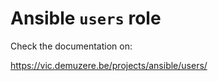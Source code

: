 # Ansible `users` role

Check the documentation on:

https://vic.demuzere.be/projects/ansible/users/
